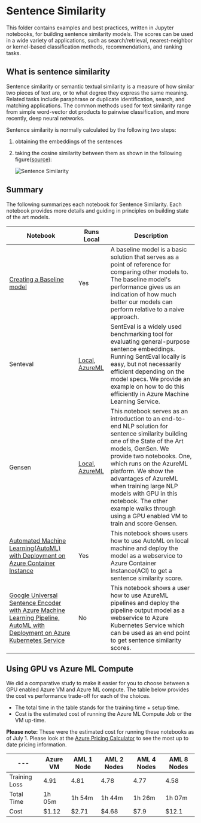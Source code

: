 # Sentence Similarity

This folder contains examples and best practices, written in Jupyter notebooks, for building sentence similarity models. The scores can be used in a wide variety of applications, such as search/retrieval, nearest-neighbor or kernel-based classification methods, recommendations, and ranking tasks.

## What is sentence similarity

Sentence similarity or semantic textual similarity is a measure of how similar two pieces of text are, or to what degree they express the same meaning. Related tasks include paraphrase or duplicate identification, search, and matching applications. The common methods used for text similarity range from simple word-vector dot products to pairwise classification, and more recently, deep neural networks.

Sentence similarity is normally calculated by the following two steps:

1. obtaining the embeddings of the sentences

2. taking the cosine similarity between them as shown in the following figure([source](https://tfhub.dev/google/universal-sentence-encoder/1)):

    ![Sentence Similarity](https://nlpbp.blob.core.windows.net/images/example-similarity.png)

## Summary

The following summarizes each notebook for Sentence Similarity. Each notebook provides more details and guiding in principles on building state of the art models.

|Notebook|Runs Local|Description|
|---|---|---|
|[Creating a Baseline model](baseline_deep_dive.ipynb)| Yes| A baseline model is a basic solution that serves as a point of reference for comparing other models to. The baseline model's performance gives us an indication of how much better our models can perform relative to a naive approach.|
|Senteval |[Local](senteval_local.ipynb), [AzureML](senteval_azureml.ipynb)|SentEval is a widely used benchmarking tool for evaluating general-purpose sentence embeddings. Running SentEval locally is easy, but not necessarily efficient depending on the model specs. We provide an example on how to do this efficiently in Azure Machine Learning Service. |
|Gensen | [Local](gensen_local.ipynb), [AzureML](gensen_aml_deep_dive.ipynb)|This notebook serves as an introduction to an end-to-end NLP solution for sentence similarity building one of the State of the Art models, GenSen. We provide two notebooks. One, which runs on the AzureML platform.  We show the advantages of AzureML when training large NLP models with GPU in this notebook. The other example walks through using a GPU enabled VM to train and score Gensen.|
|[Automated Machine Learning(AutoML) with Deployment on Azure Container Instance](automl_local_deployment_aci.ipynb)| Yes |This notebook shows users how to use AutoML on local machine and deploy the model as a webservice to Azure Container Instance(ACI) to get a sentence similarity score.
|[Google Universal Sentence Encoder with Azure Machine Learning Pipeline, AutoML with Deployment on Azure Kubernetes Service](automl_with_pipelines_deployment_aks.ipynb)| No | This notebook shows a user how to use AzureML pipelines and deploy the pipeline output model as a webservice to Azure Kubernetes Service which can be used as an end point to get sentence similarity scores.|

## Using GPU vs Azure ML Compute
We did a comparative study to make it easier for you to choose between a GPU enabled Azure VM 
and Azure ML compute. The table below provides the cost vs performance trade-off for 
each of the choices. 

* The total time in the table stands for the training time + setup time.
* Cost is the estimated cost of running the Azure ML Compute Job or the VM up-time.

**Please note:** These were the estimated cost for running these notebooks as of July 1. Please 
look at the [Azure Pricing Calculator](https://azure.microsoft.com/en-us/pricing/calculator/) to see the most up to date pricing information. 

|---|Azure VM| AML 1 Node| AML 2 Nodes | AML 4 Nodes | AML 8 Nodes|
|---|---|---|---|---|---|
|Training Loss​|4.91​|4.81​|4.78​|4.77​|4.58​|
|Total Time​|1h 05m|1h 54m|1h 44m​|1h 26m​|1h 07m​|
|Cost|$1.12​|$2.71​|$4.68​|$7.9​|$12.1​|

